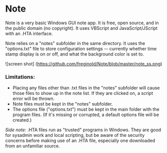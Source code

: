 # Note
Note is a very basic Windows GUI note app.  It is free, open source, and in the public domain (no copyright).  It uses VBScript and JavaScript/JScript with an .HTA interface.

Note relies on a "notes" subfolder in the same directory.  It uses the "options.txt" file to store configuration settings -- currently whether time stamp display is on or off, and what the background color is set to.

![screen shot]
(https://github.com/freginold/Note/blob/master/note_ss.png)

### Limitations:
- Placing any files other than .txt files in the "notes" subfolder will cause those files to show up in the note list.  If they are clicked on, a script error will be thrown.
- Note files must be kept in the "notes" subfolder.
- The options file ("options.txt") must be kept in the main folder with the program files.  (If it's missing or corrupted, a default options file will be created.)


*Side note:* .HTA files run as "trusted" programs in Windows.  They are good for sysadmin work and local scripting, but be aware of the security concerns before making use of an .HTA file, especially one downloaded from an unfamiliar source.
